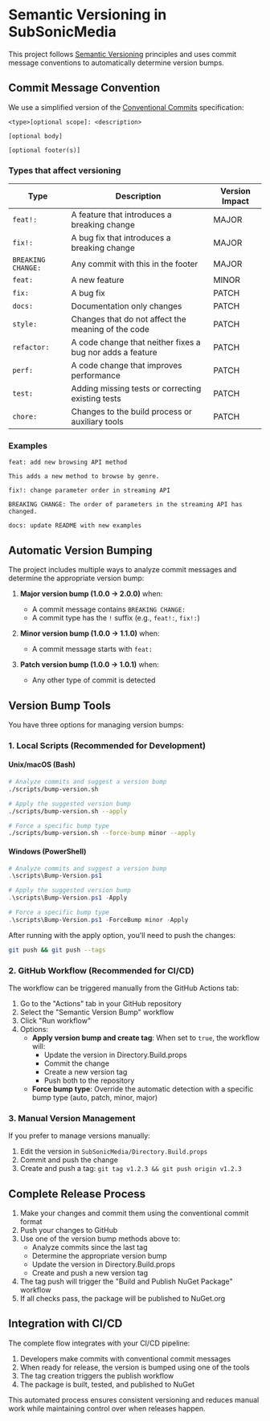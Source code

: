 # Semantic Versioning in SubSonicMedia

This project follows [Semantic Versioning](https://semver.org/) principles and uses commit message conventions to automatically determine version bumps.

## Commit Message Convention

We use a simplified version of the [Conventional Commits](https://www.conventionalcommits.org/) specification:

```
<type>[optional scope]: <description>

[optional body]

[optional footer(s)]
```

### Types that affect versioning

| Type | Description | Version Impact |
|------|-------------|--------------|
| `feat!:` | A feature that introduces a breaking change | MAJOR |
| `fix!:` | A bug fix that introduces a breaking change | MAJOR |
| `BREAKING CHANGE:` | Any commit with this in the footer | MAJOR |
| `feat:` | A new feature | MINOR |
| `fix:` | A bug fix | PATCH |
| `docs:` | Documentation only changes | PATCH |
| `style:` | Changes that do not affect the meaning of the code | PATCH |
| `refactor:` | A code change that neither fixes a bug nor adds a feature | PATCH |
| `perf:` | A code change that improves performance | PATCH |
| `test:` | Adding missing tests or correcting existing tests | PATCH |
| `chore:` | Changes to the build process or auxiliary tools | PATCH |

### Examples

```
feat: add new browsing API method

This adds a new method to browse by genre.
```

```
fix!: change parameter order in streaming API

BREAKING CHANGE: The order of parameters in the streaming API has changed.
```

```
docs: update README with new examples
```

## Automatic Version Bumping

The project includes multiple ways to analyze commit messages and determine the appropriate version bump:

1. **Major version bump (1.0.0 → 2.0.0)** when:
   - A commit message contains `BREAKING CHANGE:`
   - A commit type has the `!` suffix (e.g., `feat!:`, `fix!:`)

2. **Minor version bump (1.0.0 → 1.1.0)** when:
   - A commit message starts with `feat:`

3. **Patch version bump (1.0.0 → 1.0.1)** when:
   - Any other type of commit is detected

## Version Bump Tools

You have three options for managing version bumps:

### 1. Local Scripts (Recommended for Development)

#### Unix/macOS (Bash)

```bash
# Analyze commits and suggest a version bump
./scripts/bump-version.sh

# Apply the suggested version bump
./scripts/bump-version.sh --apply

# Force a specific bump type
./scripts/bump-version.sh --force-bump minor --apply
```

#### Windows (PowerShell)

```powershell
# Analyze commits and suggest a version bump
.\scripts\Bump-Version.ps1

# Apply the suggested version bump
.\scripts\Bump-Version.ps1 -Apply

# Force a specific bump type
.\scripts\Bump-Version.ps1 -ForceBump minor -Apply
```

After running with the apply option, you'll need to push the changes:
```bash
git push && git push --tags
```

### 2. GitHub Workflow (Recommended for CI/CD)

The workflow can be triggered manually from the GitHub Actions tab:

1. Go to the "Actions" tab in your GitHub repository
2. Select the "Semantic Version Bump" workflow
3. Click "Run workflow"
4. Options:
   - **Apply version bump and create tag**: When set to `true`, the workflow will:
     - Update the version in Directory.Build.props
     - Commit the change
     - Create a new version tag
     - Push both to the repository
   - **Force bump type**: Override the automatic detection with a specific bump type (auto, patch, minor, major)

### 3. Manual Version Management

If you prefer to manage versions manually:

1. Edit the version in `SubSonicMedia/Directory.Build.props`
2. Commit and push the change
3. Create and push a tag: `git tag v1.2.3 && git push origin v1.2.3`

## Complete Release Process

1. Make your changes and commit them using the conventional commit format
2. Push your changes to GitHub
3. Use one of the version bump methods above to:
   - Analyze commits since the last tag
   - Determine the appropriate version bump
   - Update the version in Directory.Build.props
   - Create and push a new version tag
4. The tag push will trigger the "Build and Publish NuGet Package" workflow
5. If all checks pass, the package will be published to NuGet.org

## Integration with CI/CD

The complete flow integrates with your CI/CD pipeline:

1. Developers make commits with conventional commit messages
2. When ready for release, the version is bumped using one of the tools
3. The tag creation triggers the publish workflow
4. The package is built, tested, and published to NuGet

This automated process ensures consistent versioning and reduces manual work while maintaining control over when releases happen.
